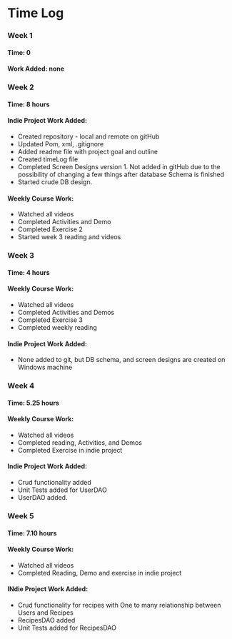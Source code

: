 # Time Log 

### Week 1
#### Time: 0
#### Work Added: none
### Week 2
#### Time: 8 hours
#### Indie Project Work Added: 
* Created repository - local and remote on gitHub
* Updated Pom, xml, .gitignore 
* Added readme file with project goal and outline
* Created timeLog file
* Completed Screen Designs version 1.  Not added in gitHub due to the possibility of changing a few things after database Schema is finished
* Started crude DB design.  
#### Weekly Course Work:
* Watched all videos
* Completed Activities and Demo
* Completed Exercise 2
* Started week 3 reading and videos
### Week 3
#### Time: 4 hours
#### Weekly Course Work: 
* Watched all videos
* Completed Activities and Demos
* Completed Exercise 3
* Completed weekly reading
#### Indie Project Work Added: 
* None added to git, but DB schema, and screen designs are created on Windows machine
### Week 4
#### Time: 5.25 hours
#### Weekly Course Work: 
* Watched all videos
* Completed reading, Activities, and Demos
* Completed Exercise in indie project
#### Indie Project Work Added: 
* Crud functionality added
* Unit Tests added for UserDAO
* UserDAO added. 
### Week 5
#### Time: 7.10 hours
#### Weekly Course Work: 
* Watched all videos
* Completed Reading, Demo and exercise in indie project
#### INdie Project Work Added:
* Crud functionality for recipes with One to many relationship between Users and Recipes
* RecipesDAO added
* Unit Tests added for RecipesDAO
  